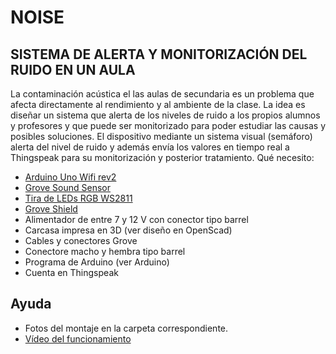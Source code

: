 # NOISE
## SISTEMA DE ALERTA Y MONITORIZACIÓN DEL RUIDO EN UN AULA
La contaminación acústica el las aulas de secundaria es un problema que afecta directamente al rendimiento y al ambiente de la clase.
La idea es diseñar un sistema que alerta de los niveles de ruido a los propios alumnos y profesores y que puede ser monitorizado para poder estudiar las causas y posibles soluciones.
El dispositivo mediante un sistema visual (semáforo) alerta del nivel de ruido y además envía los valores en tiempo real a Thingspeak para su monitorización y posterior tratamiento.
Qué necesito:
- [Arduino Uno Wifi rev2](https://store.arduino.cc/arduino-uno-wifi-rev2)
- [Grove Sound Sensor](https://www.seeedstudio.com/Grove-Sound-Sensor-Based-on-LM386-amplifier-Arduino-Compatible.html)
- [Tira de LEDs RGB WS2811](https://www.amazon.es/gp/product/B01CDTEFAQ)
- [Grove Shield](https://www.seeedstudio.com/Base-Shield-V2.html)
- Alimentador de entre 7 y 12 V con conector tipo barrel
- Carcasa impresa en 3D (ver diseño en OpenScad)
- Cables y conectores Grove
- Conectore macho y hembra tipo barrel
- Programa de Arduino (ver Arduino)
- Cuenta en Thingspeak
## Ayuda
- Fotos del montaje en la carpeta correspondiente.
- [Vídeo del funcionamiento](https://www.youtube.com/watch?v=zTPq-qi6xA0)
